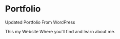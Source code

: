 # Portfolio
Updated Portfolio From WordPress

This my Website Where you'll find and learn about me.

